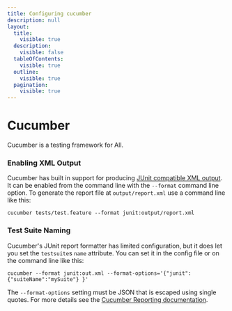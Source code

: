 ```yaml
---
title: Configuring cucumber
description: null
layout:
  title:
    visible: true
  description:
    visible: false
  tableOfContents:
    visible: true
  outline:
    visible: true
  pagination:
    visible: true
---
```


# Cucumber

Cucumber is a testing framework for All.

### Enabling XML Output

Cucumber has built in support for producing [JUnit compatible XML output](https://github.com/testmoapp/junitxml). It can be enabled from the command line with the `--format` command line option. To generate the report file at `output/report.xml` use a command line like this:

```shell
cucumber tests/test.feature --format junit:output/report.xml
```

### Test Suite Naming

Cucumber's JUnit report formatter has limited configuration, but it does let you set the `testsuite`s `name` attribute. You can set it in the config file or on the command line like this:

```shell
cucumber --format junit:out.xml --format-options='{"junit": {"suiteName":"mySuite"} }'
```
The `--format-options` setting must be JSON  that is escaped using single quotes. For more details see the [Cucumber Reporting documentation](https://cucumber.io/docs/cucumber/reporting/?lang=java).


